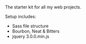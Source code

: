 The starter kit for all my web projects.

Setup includes:
- Sass file structure
- Bourbon, Neat & Bitters
- jquery 3.0.0.min.js
